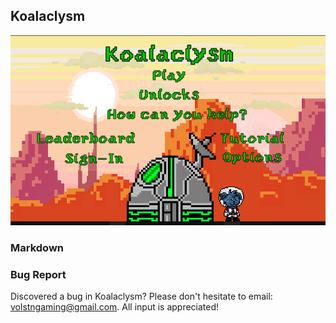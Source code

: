 ## Koalaclysm
 ![Image](https://github.com/Volstn/Koalaclysm/blob/master/menuFInal.PNG)


### Markdown


### Bug Report
Discovered a bug in Koalaclysm? Please don't hesitate to email: volstngaming@gmail.com. All input is appreciated!
